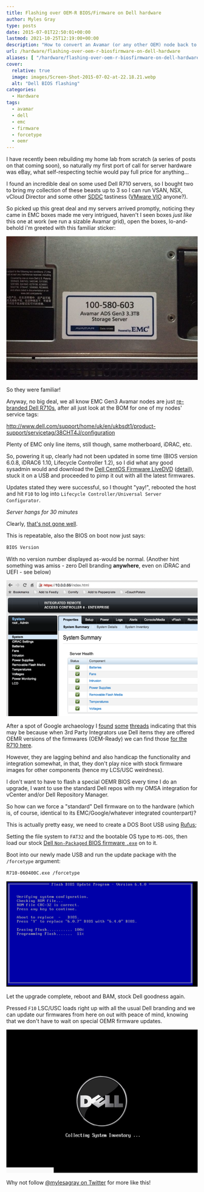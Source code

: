 ```yaml
---
title: Flashing over OEM-R BIOS/Firmware on Dell hardware
author: Myles Gray
type: posts
date: 2015-07-01T22:50:01+00:00
lastmod: 2021-10-25T12:19:00+00:00
description: "How to convert an Avamar (or any other OEM) node back to standard Dell firmware"
url: /hardware/flashing-over-oem-r-biosfirmware-on-dell-hardware
aliases: [ "/hardware/flashing-over-oem-r-biosfirmware-on-dell-hardware/amp" ]
cover:
  relative: true
  image: images/Screen-Shot-2015-07-02-at-22.18.21.webp
  alt: "Dell BIOS flashing"
categories:
  - Hardware
tags:
  - avamar
  - dell
  - emc
  - firmware
  - forcetype
  - oemr
---
```


I have recently been rebuilding my home lab from scratch (a series of posts on that coming soon), so naturally my first port of call for server hardware was eBay, what self-respecting techie would pay full price for anything...

I found an incredible deal on some used Dell R710 servers, so I bought two to bring my collection of these beasts up to 3 so I can run VSAN, NSX, vCloud Director and some other [SDDC][1] tastiness ([VMware VIO][2] anyone?).

So picked up this great deal and my servers arrived promptly, noticing they came in EMC boxes made me very intrigued, haven't I seen boxes _just like_ this one at work (we run a sizable Avamar grid), open the boxes, lo-and-behold i'm greeted with this familiar sticker:

![Avamar ADS Gen3 3.3TB Storage Server][3]

So they were familiar!

Anyway, no big deal, we all know EMC Gen3 Avamar nodes are just [re-branded Dell R710s][4], after all just look at the BOM for one of my nodes' service tags:

<http://www.dell.com/support/home/uk/en/ukbsdt1/product-support/servicetag/38CHT4J/configuration>

Plenty of EMC only line items, still though, same motherboard, iDRAC, etc.

So, powering it up, clearly had not been updated in some time (BIOS version 6.0.8, iDRAC6 1.10, Lifecycle Controller 1.2), so I did what any good sysadmin would and download the [Dell CentOS Firmware LiveDVD][5] ([detail][6]), stuck it on a USB and proceeded to pimp it out with all the latest firmwares.

Updates stated they were successful, so I thought "yay!", rebooted the host and hit `F10` to log into `Lifecycle Controller/Universal Server Configurator`.

_Server hangs for 30 minutes_

Clearly, [that's not gone well][7].

This is repeatable, also the BIOS on boot now just says:

```sh
BIOS Version
```

With no version number displayed as-would be normal. (Another hint something was amiss - zero Dell branding **anywhere**, even on iDRAC and UEFI - see below)

![Dell iDRAC No Branding][8]

After a spot of Google archaeology I [found][9] [some][10] [threads][11] indicating that this may be because when 3rd Party Integrators use Dell items they are offered OEMR versions of the firmwares (OEM-Ready) we can find those [for the R710 here][12].

However, they are lagging behind and also handicap the functionality and integration somewhat, in that, they don't play nice with stock firmware images for other components (hence my LCS/USC weirdness).

I don't want to have to flash a special OEMR BIOS every time I do an upgrade, I want to use the standard Dell repos with my OMSA integration for vCenter and/or Dell Repository Manager.

So how can we force a "standard" Dell firmware on to the hardware (which is, of course, identical to its EMC/Google/whatever integrated counterpart)?

This is actually pretty easy, we need to create a DOS Boot USB using [Rufus][13];

Setting the file system to `FAT32` and the bootable OS type to `MS-DOS`, then load our stock [Dell `Non-Packaged` BIOS firmware `.exe`][14] on to it.

Boot into our newly made USB and run the update package with the `/forcetype` argument:

```sh
R710-060400C.exe /forcetype
```

![Dell BIOS flash utility][15]

Let the upgrade complete, reboot and BAM, stock Dell goodness again.

Pressed `F10` LSC/USC loads right up with all the usual Dell branding and we can update our firmwares from here on out with peace of mind, knowing that we don't have to wait on special OEMR firmware updates.

![Dell Branding Back][16]

Why not follow [@mylesagray on Twitter][17] for more like this!

 [1]: https://en.wikipedia.org/wiki/Software-defined_data_center
 [2]: https://www.vmware.com/uk/products/openstack
 [3]: images/IMG_0776_1024.jpg
 [4]: http://www.dell.com/learn/us/en/555/oem/oem-class-hardware-page
 [5]: http://linux.dell.com/files/openmanage-contributions/
 [6]: http://en.community.dell.com/techcenter/b/techcenter/archive/2011/08/17/centos-based-livedvd-to-update-firmware-on-dell-servers
 [7]: https://www.youtube.com/watch?v=QQh56geU0X8
 [8]: images/Screen-Shot-2015-07-02-at-21.47.54.png
 [9]: http://mickitblog.blogspot.co.uk/2011/09/dell-bios-switches.html
 [10]: http://www.itwalkthru.com/2013/03/how-to-flash-google-search-appliance-to.html
 [11]: http://en.community.dell.com/support-forums/servers/f/956/t/19605760
 [12]: http://downloads.dell.com/published/pages/oth-r710.html
 [13]: https://rufus.akeo.ie/
 [14]: https://poweredgec.dell.com/latest_poweredge-11g.html#R710%20BIOS
 [15]: images/Screen-Shot-2015-07-02-at-22.18.21.png
 [16]: images/Screen-Shot-2015-07-02-at-22.21.56.png
 [17]: https://twitter.com/mylesagray
